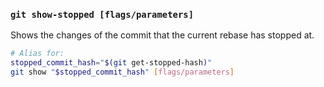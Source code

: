 ### `git show-stopped [flags/parameters]`

Shows the changes of the commit that the current rebase has stopped at.

```bash
# Alias for:
stopped_commit_hash="$(git get-stopped-hash)"
git show "$stopped_commit_hash" [flags/parameters]
```
